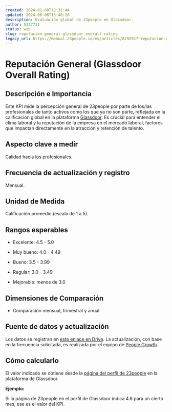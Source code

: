 ```yaml
---
created: 2024-01-08T18:31:44
updated: 2024-06-06T13:48:26
description: Evaluación global de 23people en Glassdoor.
author: 5127711
status: wip
slug: reputacion-general-glassdoor-overall-rating
legacy_url: https://manual.23people.io/es/articles/8792917-reputacion-general-glassdoor-overall-rating
---
```


# Reputación General (Glassdoor Overall Rating)

## Descripción e Importancia

Este KPI mide la percepción general de 23people por parte de los/las
profesionales de tanto activos como los que ya no son parte, reflejada en la
calificación global en la plataforma [Glassdoor](https://www.glassdoor.com/).
Es crucial para entender el clima laboral y la reputación de la empresa en el
mercado laboral, factores que impactan directamente en la atracción y
retención de talento.

## Aspecto clave a medir

Calidad hacia los profesionales.

## Frecuencia de actualización y registro

Mensual.

## Unidad de Medida

Calificación promedio (escala de 1 a 5).

## Rangos esperables

  * Excelente: 4.5 - 5.0

  * Muy bueno: 4.0 - 4.49

  * Bueno: 3.5 - 3.99

  * Regular: 3.0 - 3.49

  * Mejorable: menos de 3.0

## Dimensiones de Comparación

  * Comparación mensual, trimestral y anual.

## Fuente de datos y actualización

Los datos se registran en [este enlace en
Drive](https://docs.google.com/spreadsheets/d/1LO5GYdghlxzHclEzX7zjvcEoAH9zGqXc6tY2q1pPB_4/edit?usp=drive_link).
La actualización, con base en la frecuencia solicitada, es realizada por el
equipo de [People Growth](/people-growth).

## Cómo calcularlo

El valor indicado se obtiene desde la [página del perfil de
23people](https://www.glassdoor.com/employers/ec/analytics?currentPartnerId=0&selectedEmployerId=4161047&profileId=2057114)
en la plataforma de Glassdoor.

**Ejemplo:**

Si la página de 23people en el perfil de Glassdoor indica 4.6 para un cierto
mes, ese es el valor del KPI.


